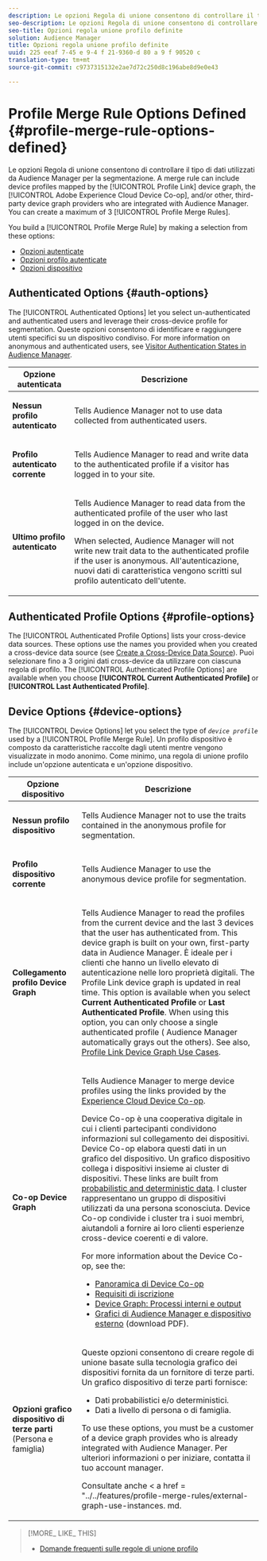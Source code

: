 ```yaml
---
description: Le opzioni Regola di unione consentono di controllare il tipo di dati utilizzati da Audience Manager per la segmentazione. Una regola di unione può includere profili dispositivo mappati dal grafico del dispositivo Collegamento profilo, da Adobe Experience Cloud Device Co-op e/o da altri fornitori di grafici dispositivi di terze parti integrati con Audience Manager. Potete creare un massimo di 3 regole di unione profilo.
seo-description: Le opzioni Regola di unione consentono di controllare il tipo di dati utilizzati da Audience Manager per la segmentazione. Una regola di unione può includere profili dispositivo mappati dal grafico del dispositivo Collegamento profilo, da Adobe Experience Cloud Device Co-op e/o da altri fornitori di grafici dispositivi di terze parti integrati con Audience Manager. Potete creare un massimo di 3 regole di unione profilo.
seo-title: Opzioni regola unione profilo definite
solution: Audience Manager
title: Opzioni regola unione profilo definite
uuid: 225 eeaf 7-45 e 9-4 f 21-9360-d 80 a 9 f 90520 c
translation-type: tm+mt
source-git-commit: c9737315132e2ae7d72c250d8c196abe8d9e0e43

---
```



# Profile Merge Rule Options Defined {#profile-merge-rule-options-defined}

Le opzioni Regola di unione consentono di controllare il tipo di dati utilizzati da Audience Manager per la segmentazione. A merge rule can include device profiles mapped by the [!UICONTROL Profile Link] device graph, the [!UICONTROL Adobe Experience Cloud Device Co-op], and/or other, third-party device graph providers who are integrated with Audience Manager. You can create a maximum of 3 [!UICONTROL Profile Merge Rules].

You build a [!UICONTROL Profile Merge Rule] by making a selection from these options:

<ul class="simplelist"> 
 <li> <a href="../../features/profile-merge-rules/merge-rule-definitions.md#auth-options"> Opzioni autenticate</a> </li>
 <li> <a href="../../features/profile-merge-rules/merge-rule-definitions.md#profile-options"> Opzioni profilo autenticate</a> </li>
 <li><a href="../../features/profile-merge-rules/merge-rule-definitions.md#device-options"> Opzioni dispositivo</a> </li>
</ul>

## Authenticated Options {#auth-options}

The [!UICONTROL Authenticated Options] let you select un-authenticated and authenticated users and leverage their cross-device profile for segmentation. Queste opzioni consentono di identificare e raggiungere utenti specifici su un dispositivo condiviso. For more information on anonymous and authenticated users, see [Visitor Authentication States in Audience Manager](../../reference/visitor-authentication-states.md).

<table id="table_4CE2DD312F54480E96BEAF72800789FB"> 
 <thead> 
  <tr> 
   <th colname="col1" class="entry"> Opzione autenticata </th> 
   <th colname="col2" class="entry"> Descrizione </th> 
  </tr> 
 </thead>
 <tbody> 
  <tr> 
   <td colname="col1"> <p> <b><span class="uicontrol"> Nessun profilo autenticato</span></b> </p> </td> 
   <td colname="col2"> <p>Tells <span class="keyword"> Audience Manager</span> not to use data collected from authenticated users. </p> </td> 
  </tr> 
  <tr> 
   <td colname="col1"> <p> <b><span class="uicontrol"> Profilo autenticato corrente</span></b> </p> </td> 
   <td colname="col2"> <p>Tells <span class="keyword"> Audience Manager</span> to read and write data to the authenticated profile if a visitor has logged in to your site. </p> </td> 
  </tr> 
  <tr> 
   <td colname="col1"> <p> <b><span class="uicontrol"> Ultimo profilo autenticato</span></b> </p> </td> 
   <td colname="col2"> <p>Tells <span class="keyword"> Audience Manager</span> to read data from the authenticated profile of the user who last logged in on the device. </p> <p>When selected, <span class="keyword"> Audience Manager</span> will not write new trait data to the authenticated profile if the user is anonymous. All'autenticazione, nuovi dati di caratteristica vengono scritti sul profilo autenticato dell'utente. </p> </td>
  </tr> 
 </tbody>
</table>

## Authenticated Profile Options {#profile-options}

The [!UICONTROL Authenticated Profile Options] lists your cross-device data sources. These options use the names you provided when you created a cross-device data source (see [Create a Cross-Device Data Source](../../features/profile-merge-rules/merge-rules-start.md#create-data-source)). Puoi selezionare fino a 3 origini dati cross-device da utilizzare con ciascuna regola di profilo. The [!UICONTROL Authenticated Profile Options] are available when you choose **[!UICONTROL Current Authenticated Profile]** or **[!UICONTROL Last Authenticated Profile]**.

## Device Options {#device-options}

The [!UICONTROL Device Options] let you select the type of *`device profile`* used by a [!UICONTROL Profile Merge Rule]. Un profilo dispositivo è composto da caratteristiche raccolte dagli utenti mentre vengono visualizzate in modo anonimo. Come minimo, una regola di unione profilo include un'opzione autenticata e un'opzione dispositivo.

<table id="table_D373FB787D1A4E3485C02C4A76F03395"> 
 <thead> 
  <tr> 
   <th colname="col1" class="entry"> Opzione dispositivo </th> 
   <th colname="col2" class="entry"> Descrizione </th> 
  </tr> 
 </thead>
 <tbody> 
  <tr> 
   <td colname="col1"> <p> <b><span class="uicontrol"> Nessun profilo dispositivo</span></b> </p> </td> 
   <td colname="col2"> <p>Tells <span class="keyword"> Audience Manager</span> not to use the traits contained in the anonymous profile for segmentation. </p> </td> 
  </tr> 
  <tr> 
   <td colname="col1"> <p> <b><span class="uicontrol"> Profilo dispositivo corrente</span></b> </p> </td> 
   <td colname="col2"> <p>Tells <span class="keyword"> Audience Manager</span> to use the anonymous device profile for segmentation. </p> </td> 
  </tr> 
  <tr> 
   <td colname="col1"> <p> <b><span class="uicontrol"> Collegamento profilo Device Graph</span></b> </p> </td> 
   <td colname="col2"> <p>Tells <span class="keyword"> Audience Manager</span> to read the profiles from the current device and the last 3 devices that the user has authenticated from. This device graph is built on your own, first-party data in <span class="keyword"> Audience Manager</span>. È ideale per i clienti che hanno un livello elevato di autenticazione nelle loro proprietà digitali. The <span class="wintitle"> Profile Link</span> device graph is updated in real time. This option is available when you select <b><span class="uicontrol"> Current Authenticated Profile</span></b> or <b><span class="uicontrol"> Last Authenticated Profile</span></b>. When using this option, you can only choose a single authenticated profile (<span class="keyword"> Audience Manager</span> automatically grays out the others). See also, <a href="../../features/profile-merge-rules/profile-link-use-case.md"> Profile Link Device Graph Use Cases</a>. </p> </td>
  </tr> 
  <tr> 
   <td colname="col1"> <p> <b><span class="uicontrol"> Co-op Device Graph</span></b> </p> </td> 
   <td colname="col2"> <p>Tells <span class="keyword"> Audience Manager</span> to merge device profiles using the links provided by the <a href="https://marketing.adobe.com/resources/help/en_US/mcdc/" format="https" scope="external"> Experience Cloud Device Co-op</a>. </p> <p><span class="keyword"> Device Co-op</span> è una cooperativa digitale in cui i clienti partecipanti condividono informazioni sul collegamento dei dispositivi. <span class="keyword"> Device Co-op</span> elabora questi dati in un grafico <span class="term"> del dispositivo</span>. Un grafico dispositivo collega i dispositivi insieme ai cluster di dispositivi. These links are built from <a href="https://marketing.adobe.com/resources/help/en_US/mcdc/mcdc-links.html" format="https" scope="external"> probabilistic and deterministic data</a>. I cluster rappresentano un gruppo di dispositivi utilizzati da una persona sconosciuta. <span class="keyword">Device Co-op</span> condivide i cluster tra i suoi membri, aiutandoli a fornire ai loro clienti esperienze cross-device coerenti e di valore. </p> <p> For more information about the <span class="wintitle"> Device Co-op</span>, see the: </p> <p> 
     <ul id="ul_8EDA7D092ECD444C8C19CDC7534D84DE"> 
      <li id="li_323BC5993D6A4BA3962169BF0ED37C55"> <a href="https://marketing.adobe.com/resources/help/en_US/mcdc/mcdc-overview.html" format="https" scope="external"> Panoramica di Device Co-op</a> </li> 
      <li id="li_0BDB2144EC584002B3B9F1D64B6CD580"> <a href="https://marketing.adobe.com/resources/help/en_US/mcdc/mcdc-requirements.html" format="https" scope="external"> Requisiti di iscrizione</a> </li> 
      <li id="li_632D1014909146758F07CFAC79B90CFE"> <a href="https://marketing.adobe.com/resources/help/en_US/mcdc/mcdc-processes.html" format="https" scope="external"> Device Graph: Processi interni e output</a> </li> 
      <li id="li_9DF8876BFBC043948D3E82BD081AAF9F"><a href="https://marketing.adobe.com/resources/help/en_US/aam/downloads/AAM_Device_Graphs.pdf" format="https" scope="external"> Grafici di Audience Manager e dispositivo esterno</a> (download PDF). </li>
     </ul> </p> </td>
  </tr> 
  <tr> 
   <td colname="col1"> <p><b>Opzioni grafico dispositivo di terze parti</b> (Persona e famiglia) </p> </td>
   <td colname="col2"> <p>Queste opzioni consentono di creare regole di unione basate sulla tecnologia grafico dei dispositivi fornita da un fornitore di terze parti. Un grafico dispositivo di terze parti fornisce: </p> <p> 
     <ul id="ul_5BA0D940BA15484FADF134A5A73815D5"> 
      <li id="li_389ACEBBF79A47499B6119B0F9CB3B5D"> Dati probabilistici e/o deterministici. </li> 
      <li id="li_E8606D3871A145A68E87BDC3554AC4EF">Dati a livello di persona o di famiglia. </li> 
     </ul> </p> <p>To use these options, you must be a customer of a device graph provides who is already integrated with <span class="keyword"> Audience Manager</span>. Per ulteriori informazioni o per iniziare, contatta il tuo account manager. </p> <p>Consultate anche &lt; a href = "../../features/profile-merge-rules/external-graph-use-instances. md. </p> </td>
  </tr>
 </tbody>
</table>

>[!MORE_ LIKE_ THIS]
>
>* [Domande frequenti sulle regole di unione profilo](../../faq/faq-profile-merge.md)

